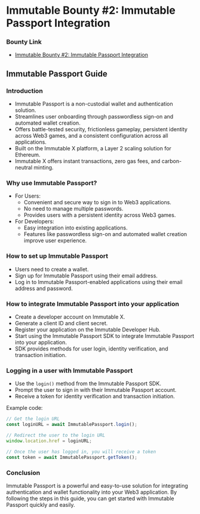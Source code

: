 # Immutable Bounty #2: Immutable Passport Integration

### Bounty Link
- [Immutable Bounty #2: Immutable Passport Integration](https://app.stackup.dev/bounty/immutable-bounty-2-immutable-passport-integration)

## Immutable Passport Guide
### Introduction
- Immutable Passport is a non-custodial wallet and authentication solution.
- Streamlines user onboarding through passwordless sign-on and automated wallet creation.
- Offers battle-tested security, frictionless gameplay, persistent identity across Web3 games, and a consistent configuration across all applications.
- Built on the Immutable X platform, a Layer 2 scaling solution for Ethereum.
- Immutable X offers instant transactions, zero gas fees, and carbon-neutral minting.

### Why use Immutable Passport?
- For Users:
  - Convenient and secure way to sign in to Web3 applications.
  - No need to manage multiple passwords.
  - Provides users with a persistent identity across Web3 games.
- For Developers:
  - Easy integration into existing applications.
  - Features like passwordless sign-on and automated wallet creation improve user experience.

### How to set up Immutable Passport
- Users need to create a wallet.
- Sign up for Immutable Passport using their email address.
- Log in to Immutable Passport-enabled applications using their email address and password.

### How to integrate Immutable Passport into your application
- Create a developer account on Immutable X.
- Generate a client ID and client secret.
- Register your application on the Immutable Developer Hub.
- Start using the Immutable Passport SDK to integrate Immutable Passport into your application.
- SDK provides methods for user login, identity verification, and transaction initiation.

### Logging in a user with Immutable Passport
- Use the `login()` method from the Immutable Passport SDK.
- Prompt the user to sign in with their Immutable Passport account.
- Receive a token for identity verification and transaction initiation.

Example code:
```javascript
// Get the login URL
const loginURL = await ImmutablePassport.login();

// Redirect the user to the login URL
window.location.href = loginURL;

// Once the user has logged in, you will receive a token
const token = await ImmutablePassport.getToken();
```

### Conclusion
Immutable Passport is a powerful and easy-to-use solution for integrating authentication and wallet functionality into your Web3 application. By following the steps in this guide, you can get started with Immutable Passport quickly and easily.
